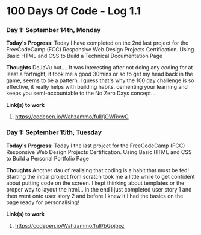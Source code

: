 # 100 Days Of Code - Log 1.1

### Day 1: September 14th, Monday

**Today's Progress**: Today I have completed on the 2nd last project for the FreeCodeCamp (FCC) Responsive Web Design Projects Certification. Using Basic HTML and CSS to Build a Technical Documentation Page   

**Thoughts**  DeJaVu but.... It was interesting after not doing any coding for at least a fortnight, it took me a good 30mins or so to get my head back in the game, seems to be a pattern. I guess that's why the 100 day challenge is so effective, it really helps with building habits, cementing your learning and keeps you semi-accountable to the No Zero Days concept...

**Link(s) to work**
1. https://codepen.io/Wahzammo/full/jOWRvwG


### Day 1: September 15th, Tuesday

**Today's Progress**: Today I the last project for the FreeCodeCamp (FCC) Responsive Web Design Projects Certification. Using Basic HTML and CSS to Build a Personal Portfolio Page   

**Thoughts**  Another dau of realising that coding is a habit that must be fed! Starting the initial project from scratch took me a little while to get confident about putting code on the screen. I kept thinking about templates or the proper way to layout the html... in the end I just completed user story 1 and then went onto user story 2 and before I knew it I had the basics on the page ready for personalising!   

**Link(s) to work**
1. https://codepen.io/Wahzammo/full/bGpjbpz
